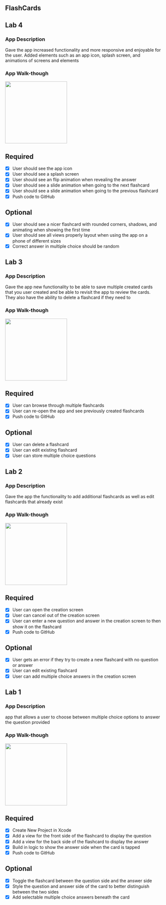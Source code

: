 ## FlashCards
## Lab 4

### App Description
Gave the app increased functionality and more responsive and enjoyable for the user. Added elements such as an app icon, splash screen, and animations of screens and elements

### App Walk-though
<img src="http://g.recordit.co/1ErFQUGSxL.gif" width=200><br>

## Required
- [X] User should see the app icon 
- [X] User should see a splash screen
- [X] User should see an flip animation when revealing the answer
- [X] User should see a slide animation when going to the next flashcard
- [X] User should see a slide animation when going to the previous flashcard
- [X] Push code to GitHub
## Optional
- [X] User should see a nicer flashcard with rounded corners, shadows, and animating when showing the first time
- [X] User should see all views properly layout when using the app on a phone of different sizes
- [X] Correct answer in multiple choice should be random

## Lab 3

### App Description
Gave the app new functionality to be able to save multiple created cards that you user created and be able to revisit the app to review the cards. They also have the ability to delete a flashcard if they need to

### App Walk-though
<img src="http://g.recordit.co/4GjXMDi0Hk.gif" width=200><br>


## Required
- [X] User can browse through multiple flashcards
- [X] User can re-open the app and see previously created flashcards
- [X] Push code to GitHub
## Optional
- [X] User can delete a flashcard
- [X] User can edit existing flashcard
- [X] User can store multiple choice questions

## Lab 2

### App Description
Gave the app the functionality to add additional flashcards as well as edit flashcards that already exist 

### App Walk-though
<img src="http://g.recordit.co/2KLVZXVm0q.gif" width=200><br>

## Required
- [X] User can open the creation screen
- [X] User can cancel out of the creation screen
- [X] User can enter a new question and answer in the creation screen to then show it on the flashcard
- [X] Push code to GitHub
## Optional
- [X] User gets an error if they try to create a new flashcard with no question or answer
- [X] User can edit existing flashcard
- [X] User can add multiple choice answers in the creation screen

## Lab 1

### App Description
app that allows a user to choose between multiple choice options to answer the question provided

### App Walk-though
<img src="http://g.recordit.co/msA8IonS8I.gif" width=200><br>

## Required
- [x] Create New Project in Xcode
- [x] Add a view for the front side of the flashcard to display the question
- [x] Add a view for the back side of the flashcard to display the answer
- [x] Build in logic to show the answer side when the card is tapped
- [x] Push code to GitHub
## Optional
- [x] Toggle the flashcard between the question side and the answer side
- [x] Style the question and answer side of the card to better distinguish between the two sides
- [x] Add selectable multiple choice answers beneath the card
